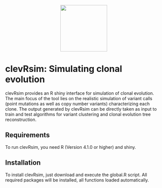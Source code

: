 <p align="center">
    <img height="150" src="https://uni-muenster.sciebo.de/s/SFKXeBwmzeD2jZu/download">
</p>

# clevRsim: Simulating clonal evolution


clevRsim provides an R shiny interface for simulation of clonal evolution. The main focus of the tool lies on the realistic simulation of variant calls (point mutations as well as copy number variants) characterizing each clone. The output generated by clevRsim can be directly taken as input to train and test algorithms for variant clustering and clonal evolution tree reconstruction.

## Requirements
To run clevRsim, you need R (Version 4.1.0 or higher) and shiny.

##  Installation
To install clevRsim, just download and execute the global.R script. All required packages will be installed, all functions loaded automatically.


